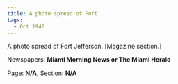 ```yaml
---  
title: A photo spread of Fort  
tags:  
  - Oct 1940  
---  
```

  
A photo spread of Fort Jefferson. [Magazine section.]  
  
Newspapers: **Miami Morning News or The Miami Herald**  
  
Page: **N/A**, Section: **N/A** 
